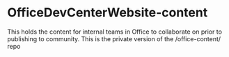 # OfficeDevCenterWebsite-content
This holds the content for internal teams in Office to collaborate on prior to publishing to community. 
This is the private version of the /office-content/ repo


